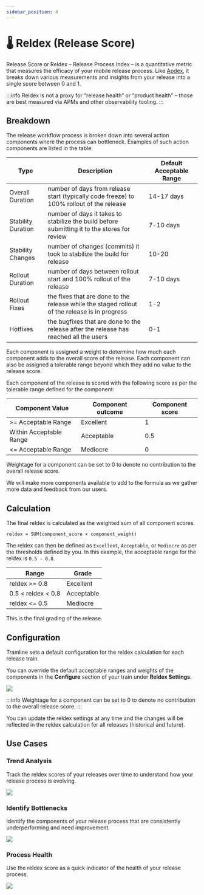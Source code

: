 ```yaml
---
sidebar_position: 4
---
```


# 🌡️ Reldex (Release Score)

Release Score or Reldex – Release Process Index – is a quantitative metric that measures the efficacy of your mobile release process.
Like [Apdex](https://en.wikipedia.org/wiki/Apdex), it breaks down various measurements and insights from your release into a single score between 0 and 1.

:::info
Reldex is not a proxy for “release health” or “product health” – those are best measured via APMs and other observability tooling.
:::

## Breakdown

The release workflow process is broken down into several action components where the process can bottleneck. Examples of such action components are listed in the table:

| Type               | Description                                                                                   | Default Acceptable Range |
| ------------------ | --------------------------------------------------------------------------------------------- | ------------------------ |
| Overall Duration   | number of days from release start (typically code freeze) to 100% rollout of the release      | 14-17 days               |
| Stability Duration | number of days it takes to stabilize the build before submitting it to the stores for review  | 7-10 days                |
| Stability Changes  | number of changes (commits) it took to stabilize the build for release                        | 10-20                    |
| Rollout Duration   | number of days between rollout start and 100% rollout of the release                          | 7-10 days                |
| Rollout Fixes      | the fixes that are done to the release while the staged rollout of the release is in progress | 1-2                      |
| Hotfixes           | the bugfixes that are done to the release after the release has reached all the users         | 0-1                      |

Each component is assigned a weight to determine how much each component adds to the overall score of the release. Each component can also be assigned a tolerable range beyond which they add no value to the release score.

Each component of the release is scored with the following score as per the tolerable range defined for the component:

| Component Value         | Component outcome | Component score |
| ----------------------- | ----------------- | --------------- |
| >= Acceptable Range     | Excellent         | 1               |
| Within Acceptable Range | Acceptable        | 0.5             |
| <= Acceptable Range     | Mediocre          | 0               |

Weightage for a component can be set to 0 to denote no contribution to the overall release score.

We will make more components available to add to the formula as we gather more data and feedback from our users.

## Calculation

The final reldex is calculated as the weighted sum of all component scores.

```
reldex = SUM(component_score × component_weight)
```

The reldex can then be defined as `Excellent`, `Acceptable`, or `Mediocre` as per the thresholds defined by you. In this example, the acceptable range for the reldex is `0.5 - 0.8`.

| Range              | Grade      |
| ------------------ | ---------- |
| reldex >= 0.8      | Excellent  |
| 0.5 < reldex < 0.8 | Acceptable |
| reldex <= 0.5      | Mediocre   |

This is the final grading of the release.

## Configuration

Tramline sets a default configuration for the reldex calculation for each release train.

You can override the default acceptable ranges and weights of the components in the **Configure** section of your train under **Reldex Settings**.

![](/img/reldex-config-tab.png)

:::info
Weightage for a component can be set to 0 to denote no contribution to the overall release score.
:::

You can update the reldex settings at any time and the changes will be reflected in the reldex calculation for all releases (historical and future).

## Use Cases

### Trend Analysis

Track the reldex scores of your releases over time to understand how your release process is evolving.

![](/img/reldex-trend.png)

### Identify Bottlenecks

Identify the components of your release process that are consistently underperforming and need improvement.

![](/img/reldex-score-breakdown.png)

### Process Health

Use the reldex score as a quick indicator of the health of your release process.

![](/img/reldex-indicator.png)
